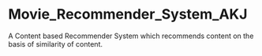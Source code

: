 # Movie_Recommender_System_AKJ
A Content based Recommender System which recommends  content on the basis of similarity of content.
